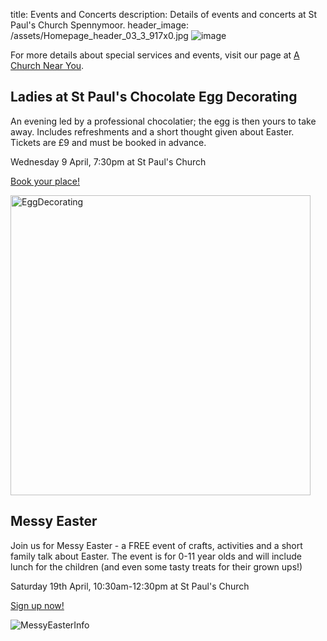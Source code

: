 title: Events and Concerts
description: Details of events and concerts at St Paul's Church Spennymoor.
header_image: /assets/Homepage_header_03_3_917x0.jpg
![image](https://github.com/user-attachments/assets/d78e87f0-2b72-4b42-bb23-435db6620480)

For more details about special services and events, visit our page at [A Church Near You](https://www.achurchnearyou.com/church/13565/).

## Ladies at St Paul's Chocolate Egg Decorating
An evening led by a professional chocolatier; the egg is then yours to take away. Includes refreshments and a short thought given about Easter. Tickets are £9 and must be booked in advance.

Wednesday 9 April, 7:30pm at St Paul's Church

[Book your place!](https://forms.gle/rMkk4GboVVACziBKA)

<img width="480" alt="EggDecorating" src="https://github.com/user-attachments/assets/48ded194-df34-4871-8bcb-55317ca54bc0" />

## Messy Easter
Join us for Messy Easter - a FREE event of crafts, activities and a short family talk about Easter. The event is for 0-11 year olds and will include lunch for the children (and even some tasty treats for their grown ups!)

Saturday 19th April, 10:30am-12:30pm at St Paul's Church

[Sign up now!](https://forms.gle/a5JvWKfy9igXL9v3A)

![MessyEasterInfo](https://github.com/user-attachments/assets/cb2ad11f-c333-4afc-ae7a-6db4e60d371c)
